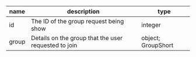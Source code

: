 | name  | description                                          | type               |
|-------|------------------------------------------------------|--------------------|
| id    | The ID of the group request being show               | integer            |
| group | Details on the group that the user requested to join | object; GroupShort |